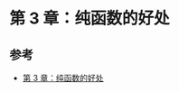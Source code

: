 # 第 3 章：纯函数的好处



## 参考
- [第 3 章：纯函数的好处](https://llh911001.gitbooks.io/mostly-adequate-guide-chinese/content/ch3.html#追求“纯”的理由)
